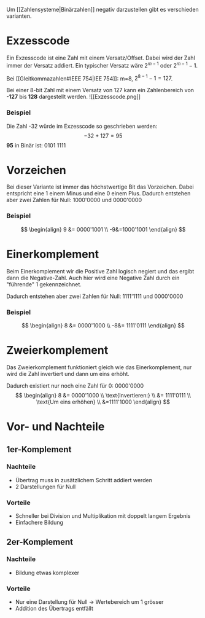 Um [[Zahlensysteme|Binärzahlen]] negativ darzustellen gibt es verschieden varianten.
# Exzesscode
Ein Exzesscode ist eine Zahl mit einem Versatz/Offset.
Dabei wird der Zahl immer der Versatz addiert. Ein typischer Versatz wäre $2^{m-1}$ oder $2^{m-1}-1$.

Bei [[Gleitkommazahlen#IEEE 754|IEE 754]]: m=8, $2^{8-1}-1 = 127$.

Bei einer 8-bit Zahl mit einem Versatz von 127 kann ein Zahlenbereich von **-127** bis **128** dargestellt werden.
![[Exzesscode.png]]
### Beispiel
Die Zahl -32 würde im Exzesscode so geschrieben werden:
$$
-32 + 127 = 95
$$
**95** in Binär ist: 0101 1111

# Vorzeichen
Bei dieser Variante ist immer das höchstwertige Bit das Vorzeichen. Dabei entspricht eine 1 einem Minus und eine 0 einem Plus.
Dadurch entstehen aber zwei Zahlen für Null: 1000'0000 und 0000'0000
### Beispiel
$$
\begin{align}
9 &= 0000'1001 \\
-9&=1000'1001
\end{align}
$$
# Einerkomplement
Beim Einerkomplement wir die Positive Zahl logisch negiert und das ergibt dann die Negative-Zahl. Auch hier wird eine Negative Zahl durch ein "führende" 1 gekennzeichnet.

Dadurch entstehen aber zwei Zahlen für Null: 1111'1111 und 0000'0000

### Beispiel
$$
\begin{align}
8 &= 0000'1000 \\
-8&= 1111'0111
\end{align}
$$
# Zweierkomplement
Das Zweierkomplement funktioniert gleich wie das Einerkomplement, nur wird die Zahl invertiert und dann um eins erhöht.

Dadurch existiert nur noch eine Zahl für 0: 0000'0000
$$
\begin{align}
8 &= 0000'1000 \\
\text{Invertieren:} \\
&= 1111'0111 \\
\text{Um eins erhöhen} \\
&=1111'1000
\end{align}
$$

# Vor- und Nachteile
## 1er-Komplement
### Nachteile
- Übertrag muss in zusätzlichem Schritt addiert werden
- 2 Darstellungen für Null
### Vorteile
- Schneller bei Division und Multiplikation mit doppelt langem Ergebnis
- Einfachere Bildung

## 2er-Komplement
### Nachteile
- Bildung etwas komplexer
### Vorteile
- Nur eine Darstellung für Null -> Wertebereich um 1 grösser
- Addition des Übertrags entfällt